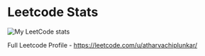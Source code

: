 # Leetcode Stats
![My LeetCode stats](https://leetcard.jacoblin.cool/atharvachiplunkar?ext=contest)

Full Leetcode Profile - https://leetcode.com/u/atharvachiplunkar/
